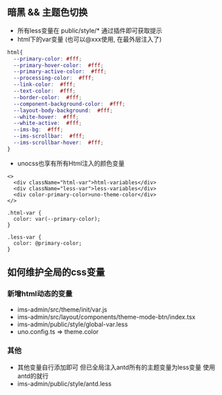 ## 暗黑 && 主题色切换

- 所有less变量在 public/style/* 通过插件即可获取提示
- html下的var变量 (也可以@xxx使用, 在最外层注入了)
```css 
html{
  --primary-color: #fff;
  --primary-hover-color:  #fff;
  --primary-active-color:  #fff;
  --processing-color:  #fff;
  --link-color:  #fff;
  --text-color:  #fff;
  --border-color:  #fff;
  --component-background-color:  #fff;
  --layout-body-background:  #fff;
  --white-hover:  #fff;
  --white-active:  #fff;
  --ims-bg:  #fff;
  --ims-scrollbar:  #fff;
  --ims-scrollbar-hover:  #fff;
}
```
- unocss也享有所有Html注入的颜色变量

```tsx 
<>
  <div className="html-var">html-variables</div>
  <div className="less-var">less-variables</div>
  <div color-primary-color>uno-theme-color</div>
</>
```

```less 
.html-var {
  color: var(--primary-color);
}

.less-var {
  color: @primary-color;
}
```

## 如何维护全局的css变量

### 新增html动态的变量
- ims-admin/src/theme/init/var.js
- ims-admin/src/layout/components/theme-mode-btn/index.tsx
- ims-admin/public/style/global-var.less
- uno.config.ts => theme.color

### 其他
- 其他变量自行添加即可 但已全局注入antd所有的主题变量为less变量 使用antd的就行
- ims-admin/public/style/antd.less
